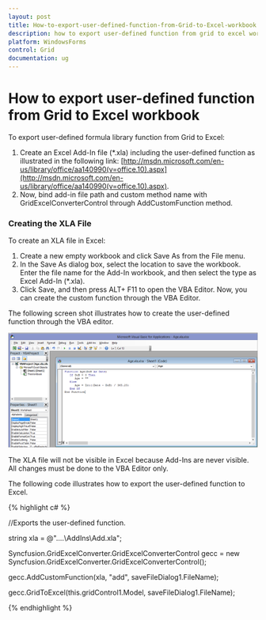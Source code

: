 ```yaml
---
layout: post
title: How-to-export-user-defined-function-from-Grid-to-Excel-workbook
description: how to export user-defined function from grid to excel workbook
platform: WindowsForms
control: Grid
documentation: ug
---
```


# How to export user-defined function from Grid to Excel workbook

To export user-defined formula library function from Grid to Excel:

1. Create an Excel Add-In file (*.xla) including the user-defined function as illustrated in the following link: [http://msdn.microsoft.com/en-us/library/office/aa140990(v=office.10).aspx](http://msdn.microsoft.com/en-us/library/office/aa140990(v=office.10).aspx).
2. Now, bind add-in file path and custom method name with GridExcelConverterControl through AddCustomFunction method.

### Creating the XLA File

To create an XLA file in Excel:

1. Create a new empty workbook and click Save As from the File menu.
3. In the Save As dialog box, select the location to save the workbook. Enter the file name for the Add-In workbook, and then select the type as Excel Add-In (*.xla).
4. Click Save, and then press ALT+ F11 to open the VBA Editor. Now, you can create the custom function through the VBA Editor.



The following screen shot illustrates how to create the user-defined function through the VBA editor.

![](How-to-export-user-defined-function-from-Grid-to-E_images/How-to-export-user-defined-function-from-Grid-to-E_img1.png)



The XLA file will not be visible in Excel because Add-Ins are never visible. All changes must be done to the VBA Editor only.



The following code illustrates how to export the user-defined function to Excel.

{% highlight c# %}



//Exports the user-defined function.

string xla = @"..\..\AddIns\Add.xla";

Syncfusion.GridExcelConverter.GridExcelConverterControl gecc = new Syncfusion.GridExcelConverter.GridExcelConverterControl();

gecc.AddCustomFunction(xla, "add", saveFileDialog1.FileName);

gecc.GridToExcel(this.gridControl1.Model, saveFileDialog1.FileName);


{% endhighlight %}